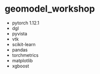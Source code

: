 # geomodel_workshop

* pytorch 1.12.1
* dgl
* pyvista
* vtk
* scikit-learn
* pandas
* torchmetrics
* matplotlib
* xgboost

